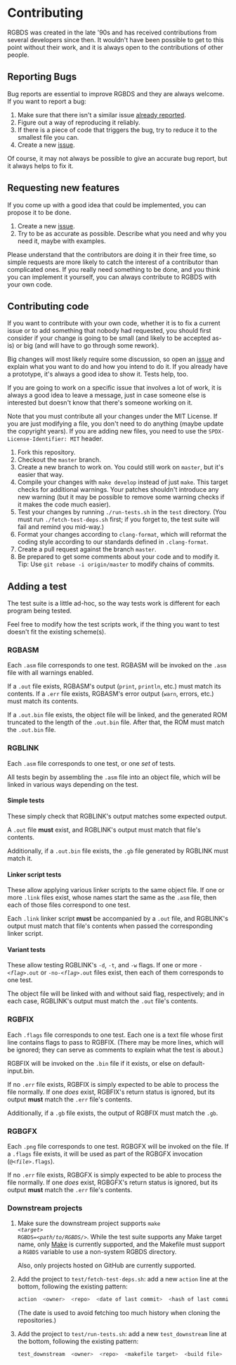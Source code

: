 # Contributing

RGBDS was created in the late '90s and has received contributions from several
developers since then. It wouldn't have been possible to get to this point
without their work, and it is always open to the contributions of other people.

## Reporting Bugs

Bug reports are essential to improve RGBDS and they are always welcome. If you
want to report a bug:

1. Make sure that there isn't a similar issue
   [already reported](https://github.com/gbdev/rgbds/issues).
2. Figure out a way of reproducing it reliably.
3. If there is a piece of code that triggers the bug, try to reduce it to the
   smallest file you can.
4. Create a new [issue](https://github.com/gbdev/rgbds/issues).

Of course, it may not always be possible to give an accurate bug report, but it
always helps to fix it.

## Requesting new features

If you come up with a good idea that could be implemented, you can propose it to
be done.

1. Create a new [issue](https://github.com/gbdev/rgbds/issues).
2. Try to be as accurate as possible. Describe what you need and why you need
   it, maybe with examples.

Please understand that the contributors are doing it in their free time, so
simple requests are more likely to catch the interest of a contributor than
complicated ones. If you really need something to be done, and you think you can
implement it yourself, you can always contribute to RGBDS with your own code.

## Contributing code

If you want to contribute with your own code, whether it is to fix a current
issue or to add something that nobody had requested, you should first consider
if your change is going to be small (and likely to be accepted as-is) or big
(and will have to go through some rework).

Big changes will most likely require some discussion, so open an
[issue](https://github.com/gbdev/rgbds/issues) and explain what you want to
do and how you intend to do it. If you already have a prototype, it's always a
good idea to show it. Tests help, too.

If you are going to work on a specific issue that involves a lot of work, it is
always a good idea to leave a message, just in case someone else is interested
but doesn't know that there's someone working on it.

Note that you must contribute all your changes under the MIT License. If you are
just modifying a file, you don't need to do anything (maybe update the copyright
years). If you are adding new files, you need to use the `SPDX-License-Identifier: MIT`
header.

1. Fork this repository.
2. Checkout the `master` branch.
3. Create a new branch to work on. You could still work on `master`, but it's
   easier that way.
4. Compile your changes with `make develop` instead of just `make`. This
   target checks for additional warnings. Your patches shouldn't introduce any
   new warning (but it may be possible to remove some warning checks if it makes
   the code much easier).
5. Test your changes by running `./run-tests.sh` in the `test` directory.
   (You must run `./fetch-test-deps.sh` first; if you forget to, the test suite will fail and remind you mid-way.)
5. Format your changes according to `clang-format`, which will reformat the
   coding style according to our standards defined in `.clang-format`.
6. Create a pull request against the branch `master`.
7. Be prepared to get some comments about your code and to modify it. Tip: Use
   `git rebase -i origin/master` to modify chains of commits.

## Adding a test

The test suite is a little ad-hoc, so the way tests work is different for each program being tested.

Feel free to modify how the test scripts work, if the thing you want to test doesn't fit the existing scheme(s).

### RGBASM

Each `.asm` file corresponds to one test.
RGBASM will be invoked on the `.asm` file with all warnings enabled.

If a `.out` file exists, RGBASM's output (`print`, `println`, etc.) must match its contents.
If a `.err` file exists, RGBASM's error output (`warn`, errors, etc.) must match its contents.

If a `.out.bin` file exists, the object file will be linked, and the generated ROM truncated to the length of the `.out.bin` file.
After that, the ROM must match the `.out.bin` file.

### RGBLINK

Each `.asm` file corresponds to one test, or one *set* of tests.

All tests begin by assembling the `.asm` file into an object file, which will be linked in various ways depending on the test.

#### Simple tests

These simply check that RGBLINK's output matches some expected output.

A `.out` file **must** exist, and RGBLINK's output must match that file's contents.

Additionally, if a `.out.bin` file exists, the `.gb` file generated by RGBLINK must match it.

#### Linker script tests

These allow applying various linker scripts to the same object file.
If one or more `.link` files exist, whose names start the same as the `.asm` file, then each of those files correspond to one test.

Each `.link` linker script **must** be accompanied by a `.out` file, and RGBLINK's output must match that file's contents when passed the corresponding linker script.

#### Variant tests

These allow testing RGBLINK's `-d`, `-t`, and `-w` flags.
If one or more <code>-<var>&lt;flag&gt;</var>.out</code> or <code>-no-<var>&lt;flag&gt;</var>.out</code> files exist, then each of them corresponds to one test.

The object file will be linked with and without said flag, respectively; and in each case, RGBLINK's output must match the `.out` file's contents.

### RGBFIX

Each `.flags` file corresponds to one test.
Each one is a text file whose first line contains flags to pass to RGBFIX.
(There may be more lines, which will be ignored; they can serve as comments to explain what the test is about.)

RGBFIX will be invoked on the `.bin` file if it exists, or else on default-input.bin.

If no `.err` file exists, RGBFIX is simply expected to be able to process the file normally.
If one *does* exist, RGBFIX's return status is ignored, but its output **must** match the `.err` file's contents.

Additionally, if a `.gb` file exists, the output of RGBFIX must match the `.gb`.

### RGBGFX

Each `.png` file corresponds to one test.
RGBGFX will be invoked on the file.
If a `.flags` file exists, it will be used as part of the RGBGFX invocation (<code>@<var>&lt;file&gt;</var>.flags</code>).

If no `.err` file exists, RGBGFX is simply expected to be able to process the file normally.
If one *does* exist, RGBGFX's return status is ignored, but its output **must** match the `.err` file's contents.

### Downstream projects

1. Make sure the downstream project supports <code>make <var>&lt;target&gt;</var> RGBDS=<var>&lt;path/to/RGBDS/&gt;</var></code>.
   While the test suite supports any Make target name, only [Make](//gnu.org/software/make) is currently supported, and the Makefile must support a `RGBDS` variable to use a non-system RGBDS directory.

   Also, only projects hosted on GitHub are currently supported.
2. Add the project to `test/fetch-test-deps.sh`: add a new `action` line at the bottom, following the existing pattern:
   
   ```sh
   action  <owner>  <repo>  <date of last commit>  <hash of last commit>
   ```

   (The date is used to avoid fetching too much history when cloning the repositories.)
3. Add the project to `test/run-tests.sh`: add a new `test_downstream` line at the bottom, following the existing pattern:

   ```sh
   test_downstream  <owner>  <repo>  <makefile target>  <build file>  <sha1 hash of build file>
   ```
